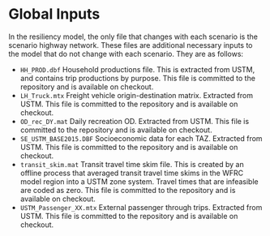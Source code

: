 # Global Inputs

In the resiliency model, the only file that changes with each scenario is the
scenario highway network. These files are additional necessary inputs to the
model that do  not change with each scenario. They are as follows:

  - `HH_PROD.dbf` Household productions file. This is extracted from USTM, and
    contains trip productions by purpose. This file is committed to the repository
    and is available on checkout.
  - `LH_Truck.mtx` Freight vehicle origin-destination matrix.
    Extracted from USTM. This file is committed to the repository and is available 
    on checkout.
  - `OD_rec_DY.mat` Daily recreation OD. Extracted from USTM. This file is committed
    to the repository and is available on checkout.
  - `SE_USTM_BASE2015.DBF` Socioeconomic data for each TAZ. Extracted from USTM. 
    This file is committed to the repository and is available on checkout.
  - `transit_skim.mat` Transit travel time skim file. This is created by an offline
    process that averaged transit travel time skims in the WFRC model region
    into a USTM zone system. Travel times that are infeasible are coded as zero.
    This file is committed to the repository and is available on checkout.
  - `USTM_Passenger_XX.mtx` External passenger through trips. Extracted from USTM. 
    This file is committed to the repository and is available on checkout. 

